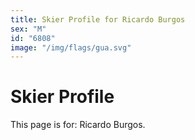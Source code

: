 ```yaml
---
title: Skier Profile for Ricardo Burgos
sex: "M"
id: "6808"
image: "/img/flags/gua.svg" 
---
```


# Skier Profile

This page is for: Ricardo Burgos.
    